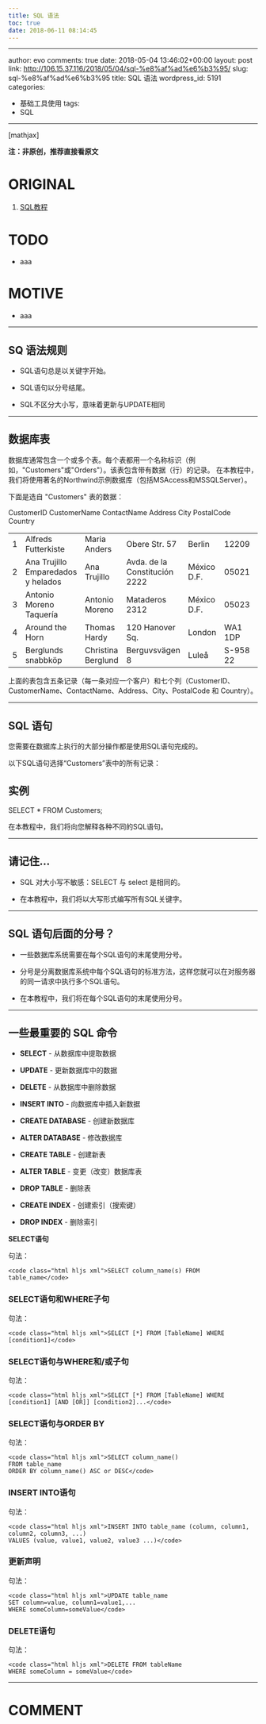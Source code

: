 ```yaml
---
title: SQL 语法
toc: true
date: 2018-06-11 08:14:45
---
```

---
author: evo
comments: true
date: 2018-05-04 13:46:02+00:00
layout: post
link: http://106.15.37.116/2018/05/04/sql-%e8%af%ad%e6%b3%95/
slug: sql-%e8%af%ad%e6%b3%95
title: SQL 语法
wordpress_id: 5191
categories:
- 基础工具使用
tags:
- SQL
---

<!-- more -->

[mathjax]

**注：非原创，推荐直接看原文**


# ORIGINAL





 	
  1. [SQL教程](https://www.w3cschool.cn/sql/)




# TODO





 	
  * aaa




# MOTIVE





 	
  * aaa





* * *





## SQ 语法规则





 	
  * SQL语句总是以关键字开始。

 	
  * SQL语句以分号结尾。

 	
  * SQL不区分大小写，意味着更新与UPDATE相同





* * *





## 数据库表


数据库通常包含一个或多个表。每个表都用一个名称标识（例如，"Customers"或"Orders"）。该表包含带有数据（行）的记录。
在本教程中，我们将使用著名的Northwind示例数据库（包括MSAccess和MSSQLServer）。

下面是选自 "Customers" 表的数据：
<table class="reference notranslate" >
<tbody >
<tr >
CustomerID
CustomerName
ContactName
Address
City
PostalCode
Country
</tr>
<tr >

<td >1
</td>

<td >Alfreds Futterkiste
</td>

<td >Maria Anders
</td>

<td >Obere Str. 57
</td>

<td >Berlin
</td>

<td >12209
</td>

<td >Germany
</td>
</tr>
<tr >

<td >2
</td>

<td >Ana Trujillo Emparedados y helados
</td>

<td >Ana Trujillo
</td>

<td >Avda. de la Constitución 2222
</td>

<td >México D.F.
</td>

<td >05021
</td>

<td >Mexico
</td>
</tr>
<tr >

<td >3
</td>

<td >Antonio Moreno Taquería
</td>

<td >Antonio Moreno
</td>

<td >Mataderos 2312
</td>

<td >México D.F.
</td>

<td >05023
</td>

<td >Mexico
</td>
</tr>
<tr >

<td >4
</td>

<td >Around the Horn
</td>

<td >Thomas Hardy
</td>

<td >120 Hanover Sq.
</td>

<td >London
</td>

<td >WA1 1DP
</td>

<td >UK
</td>
</tr>
<tr >

<td >5
</td>

<td >Berglunds snabbköp
</td>

<td >Christina Berglund
</td>

<td >Berguvsvägen 8
</td>

<td >Luleå
</td>

<td >S-958 22
</td>

<td >Sweden
</td>
</tr>
</tbody>
</table>
上面的表包含五条记录（每一条对应一个客户）和七个列（CustomerID、CustomerName、ContactName、Address、City、PostalCode 和 Country）。



* * *





## SQL 语句


您需要在数据库上执行的大部分操作都是使用SQL语句完成的。

以下SQL语句选择“Customers”表中的所有记录：





## 实例




SELECT * FROM Customers;





在本教程中，我们将向您解释各种不同的SQL语句。



* * *





## 请记住...





 	
  * SQL 对大小写不敏感：SELECT 与 select 是相同的。

 	
  * 在本教程中，我们将以大写形式编写所有SQL关键字。





* * *





## SQL 语句后面的分号？





 	
  * 一些数据库系统需要在每个SQL语句的末尾使用分号。

 	
  * 分号是分离数据库系统中每个SQL语句的标准方法，这样您就可以在对服务器的同一请求中执行多个SQL语句。

 	
  * 在本教程中，我们将在每个SQL语句的末尾使用分号。





* * *





## 一些最重要的 SQL 命令





 	
  * **SELECT** - 从数据库中提取数据

 	
  * **UPDATE** - 更新数据库中的数据

 	
  * **DELETE** - 从数据库中删除数据

 	
  * **INSERT INTO** - 向数据库中插入新数据

 	
  * **CREATE DATABASE** - 创建新数据库

 	
  * **ALTER DATABASE** - 修改数据库

 	
  * **CREATE TABLE** - 创建新表

 	
  * **ALTER TABLE** - 变更（改变）数据库表

 	
  * **DROP TABLE** - 删除表

 	
  * **CREATE INDEX** - 创建索引（搜索键）

 	
  * **DROP INDEX** - 删除索引


**SELECT语句**

句法：

    
    <code class="html hljs xml">SELECT column_name(s) FROM table_name</code>




### SELECT语句和WHERE子句


句法：

    
    <code class="html hljs xml">SELECT [*] FROM [TableName] WHERE [condition1]</code>




### SELECT语句与WHERE和/或子句


句法：

    
    <code class="html hljs xml">SELECT [*] FROM [TableName] WHERE [condition1] [AND [OR]] [condition2]...</code>




### SELECT语句与ORDER BY


句法：

    
    <code class="html hljs xml">SELECT column_name()
    FROM table_name
    ORDER BY column_name() ASC or DESC</code>




### INSERT INTO语句


句法：

    
    <code class="html hljs xml">INSERT INTO table_name (column, column1, column2, column3, ...)
    VALUES (value, value1, value2, value3 ...)</code>




### 更新声明


句法：

    
    <code class="html hljs xml">UPDATE table_name
    SET column=value, column1=value1,...
    WHERE someColumn=someValue</code>




### DELETE语句


句法：

    
    <code class="html hljs xml">DELETE FROM tableName
    WHERE someColumn = someValue</code>
























* * *





# COMMENT




